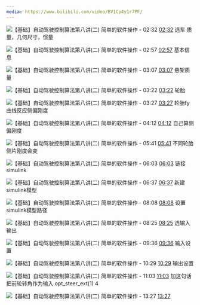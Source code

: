 ```yaml
---
media: https://www.bilibili.com/video/BV1Cp4y1r7PF/
---
```

![【基础】自动驾驶控制算法第八讲(二) 简单的软件操作 - 02:32](【基础】自动驾驶控制算法第八讲(二)%20简单的软件操作PT2M32.154S.webp) [02:32](https://www.bilibili.com/video/BV1Cp4y1r7PF/?t=152.153927#t=02:32.15) 选车
质量，几何尺寸，惯量

![【基础】自动驾驶控制算法第八讲(二) 简单的软件操作 - 02:57](【基础】自动驾驶控制算法第八讲(二)%20简单的软件操作PT2M57.99S.webp) [02:57](https://www.bilibili.com/video/BV1Cp4y1r7PF/?t=177.989592#t=02:57.99) 基本信息

![【基础】自动驾驶控制算法第八讲(二) 简单的软件操作 - 03:07](【基础】自动驾驶控制算法第八讲(二)%20简单的软件操作PT3M7.1S.webp) [03:07](https://www.bilibili.com/video/BV1Cp4y1r7PF/?t=187.099525#t=03:07.10) 悬架质量

![【基础】自动驾驶控制算法第八讲(二) 简单的软件操作 - 03:22](【基础】自动驾驶控制算法第八讲(二)%20简单的软件操作PT3M22.375S.webp) [03:22](https://www.bilibili.com/video/BV1Cp4y1r7PF/?t=202.375169#t=03:22.38) 轮胎

![【基础】自动驾驶控制算法第八讲(二) 简单的软件操作 - 03:27](【基础】自动驾驶控制算法第八讲(二)%20简单的软件操作PT3M27.914S.webp) [03:27](https://www.bilibili.com/video/BV1Cp4y1r7PF/?t=207.913735#t=03:27.91) 轮胎fy
曲线反应侧偏刚度

![【基础】自动驾驶控制算法第八讲(二) 简单的软件操作 - 04:12](【基础】自动驾驶控制算法第八讲(二)%20简单的软件操作PT4M12.659S.webp) [04:12](https://www.bilibili.com/video/BV1Cp4y1r7PF/?t=252.659359#t=04:12.66) 自己算侧偏刚度

![【基础】自动驾驶控制算法第八讲(二) 简单的软件操作 - 05:41](【基础】自动驾驶控制算法第八讲(二)%20简单的软件操作PT5M41.043S.webp) [05:41](https://www.bilibili.com/video/BV1Cp4y1r7PF/?t=341.043418#t=05:41.04) 不同轮胎侧片刚度会变

![【基础】自动驾驶控制算法第八讲(二) 简单的软件操作 - 06:03](【基础】自动驾驶控制算法第八讲(二)%20简单的软件操作PT6M3.315S.webp) [06:03](https://www.bilibili.com/video/BV1Cp4y1r7PF/?t=363.314584#t=06:03.31) 链接simulink

![【基础】自动驾驶控制算法第八讲(二) 简单的软件操作 - 06:37](【基础】自动驾驶控制算法第八讲(二)%20简单的软件操作PT6M37.286S.webp) [06:37](https://www.bilibili.com/video/BV1Cp4y1r7PF/?t=397.285843#t=06:37.29) 新建simulink模型

![【基础】自动驾驶控制算法第八讲(二) 简单的软件操作 - 08:08](【基础】自动驾驶控制算法第八讲(二)%20简单的软件操作PT8M8.806S.webp) [08:08](https://www.bilibili.com/video/BV1Cp4y1r7PF/?t=488.805945#t=08:08.81) 设置simulink模型路径

![【基础】自动驾驶控制算法第八讲(二) 简单的软件操作 - 08:25](【基础】自动驾驶控制算法第八讲(二)%20简单的软件操作PT8M25.425S.webp) [08:25](https://www.bilibili.com/video/BV1Cp4y1r7PF/?t=505.42545#t=08:25.43) 选输入输出

 ![【基础】自动驾驶控制算法第八讲(二) 简单的软件操作 - 09:36](【基础】自动驾驶控制算法第八讲(二)%20简单的软件操作PT9M36.459S.webp) [09:36](https://www.bilibili.com/video/BV1Cp4y1r7PF/?t=576.458688#t=09:36.46) 输入设置

![【基础】自动驾驶控制算法第八讲(二) 简单的软件操作 - 10:29](【基础】自动驾驶控制算法第八讲(二)%20简单的软件操作PT10M29.059S.webp) [10:29](https://www.bilibili.com/video/BV1Cp4y1r7PF/?t=629.059232#t=10:29.06) 输出设置

![【基础】自动驾驶控制算法第八讲(二) 简单的软件操作 - 11:03](【基础】自动驾驶控制算法第八讲(二)%20简单的软件操作PT11M3.516S.webp) [11:03](https://www.bilibili.com/video/BV1Cp4y1r7PF/?t=663.51628#t=11:03.52) 加这句话把前轮转角作为输入
opt_steer_ext(1) 4

![【基础】自动驾驶控制算法第八讲(二) 简单的软件操作 - 13:27](【基础】自动驾驶控制算法第八讲(二)%20简单的软件操作PT13M27.672S.webp) [13:27](https://www.bilibili.com/video/BV1Cp4y1r7PF/?t=807.672173#t=13:27.67) 
